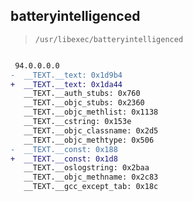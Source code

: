 ## batteryintelligenced

> `/usr/libexec/batteryintelligenced`

```diff

 94.0.0.0.0
-  __TEXT.__text: 0x1d9b4
+  __TEXT.__text: 0x1da44
   __TEXT.__auth_stubs: 0x760
   __TEXT.__objc_stubs: 0x2360
   __TEXT.__objc_methlist: 0x1138
   __TEXT.__cstring: 0x153e
   __TEXT.__objc_classname: 0x2d5
   __TEXT.__objc_methtype: 0x506
-  __TEXT.__const: 0x188
+  __TEXT.__const: 0x1d8
   __TEXT.__oslogstring: 0x2baa
   __TEXT.__objc_methname: 0x2c83
   __TEXT.__gcc_except_tab: 0x18c

```
